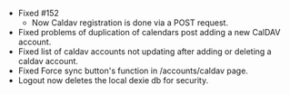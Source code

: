 - Fixed #152
    - Now Caldav registration is done via a POST request.
- Fixed problems of duplication of calendars post adding a new CalDAV account.
- Fixed list of caldav accounts not updating after adding or deleting a caldav account.
- Fixed Force sync button's function in /accounts/caldav page.
- Logout now deletes the local dexie db for security.